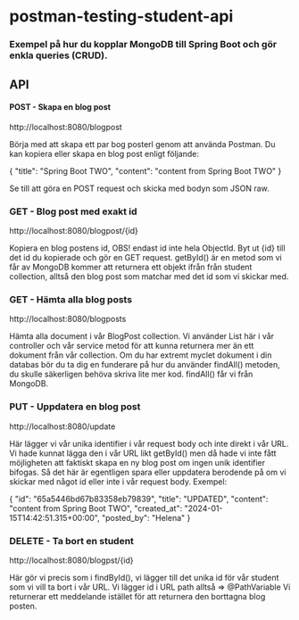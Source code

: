 # postman-testing-student-api

### Exempel på hur du kopplar MongoDB till Spring Boot och gör enkla queries (CRUD).

## API

#### POST - Skapa en blog post
http://localhost:8080/blogpost

Börja med att skapa ett par bog posterl genom att använda Postman. Du kan kopiera eller skapa en blog post enligt följande:

{
    "title": "Spring Boot TWO",
    "content": "content from Spring Boot TWO"
}

Se till att göra en POST request och skicka med bodyn som JSON raw.

### GET - Blog post med exakt id
http://localhost:8080/blogpost/{id}

Kopiera en blog postens id, OBS! endast id inte hela ObjectId. Byt ut {id} till det id du kopierade och gör en GET request.
getById() är en metod som vi får av MongoDB kommer att returnera ett objekt ifrån från student collection, alltså den blog post som matchar med det id som vi skickar med.

### GET - Hämta alla blog posts
http://localhost:8080/blogposts

Hämta alla document i vår BlogPost collection. Vi använder List här i vår controller och vår service metod för att kunna returnera mer än ett dokument från vår
collection. Om du har extremt myclet dokument i din databas bör du ta dig en funderare på hur du använder findAll() metoden, du skulle säkerligen behöva skriva lite mer kod.
findAll() får vi från MongoDB.

### PUT - Uppdatera en blog post
http://localhost:8080/update

Här lägger vi vår unika identifier i vår request body och inte direkt i vår URL. Vi hade kunnat lägga den i vår URL likt getById() men då hade vi inte fått
möjligheten att faktiskt skapa en ny blog post om ingen unik identifier bifogas. Så det här är egentligen spara eller uppdatera berodende på om vi skickar  med 
något id eller inte i vår request body. 
Exempel:

{
        "id": "65a5446bd67b83358eb79839",
        "title": "UPDATED",
        "content": "content from Spring Boot TWO",
        "created_at": "2024-01-15T14:42:51.315+00:00",
        "posted_by": "Helena"
}

### DELETE - Ta bort en student
http://localhost:8080/blogpst/{id}

Här gör vi precis som i findById(), vi lägger till det unika id för vår student som vi vill ta bort i vår URL. Vi lägger id i URL path alltså => @PathVariable
Vi returnerar ett meddelande istället för att returnera den borttagna blog posten.


